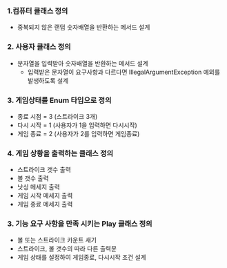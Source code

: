 ### 1.컴퓨터 클래스 정의
- 중복되지 않은 랜덤 숫자배열을 반환하는 메서드 설계
### 2. 사용자 클래스 정의
- 문자열을 입력받아 숫자배열을 반환하는 메서드 설계
  - 입력받은 문자열이 요구사항과 다르다면 IllegalArgumentException 예외를 발생하도록 설계
### 3. 게임상태를 Enum 타입으로 정의
- 종료 시점 = 3 (스트라이크 3개)
- 다시 시작 = 1 (사용자가 1을 입력하면 다시시작)
- 게임 종료 = 2 (사용자가 2를 입력하면 게임종료)
### 4. 게임 상황을 출력하는 클래스 정의
- 스트라이크 갯수 출력
- 볼 갯수 출력
- 낫싱 메세지 출력
- 게임 시작 메세지 출력
- 게임 종료 메세지 출력
### 3. 기능 요구 사항을 만족 시키는 Play 클래스 정의
- 볼 또는 스트라이크 카운트 새기
- 스트라이크, 볼 갯수의 따라 다른 출력문
- 게임 상태를 설정하여 게임종료, 다시시작 조건 설계
